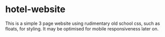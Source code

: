 # hotel-website
This is a simple 3 page website using rudimentary old school css, such as floats, for styling. It may be optimised for mobile responsiveness later on.
